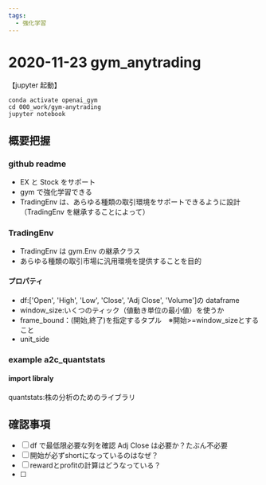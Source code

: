 ```yaml
---
tags:
  - 強化学習
---
```


# 2020-11-23 gym_anytrading

【jupyter 起動】

```jupyter
conda activate openai_gym
cd 000_work/gym-anytrading
jupyter notebook
```

## 概要把握

### github readme

- EX と Stock をサポート
- gym で強化学習できる
- TradingEnv は、あらゆる種類の取引環境をサポートできるように設計（TradingEnv を継承することによって）

### TradingEnv

- TradingEnv は gym.Env の継承クラス
- あらゆる種類の取引市場に汎用環境を提供することを目的

#### プロパティ

- df:['Open', 'High', 'Low', 'Close', 'Adj Close', 'Volume']の dataframe
- window_size:いくつのティック（値動き単位の最小値）を使うか
- frame_bound：(開始,終了)を指定するタプル　※開始>=window_sizeとすること
- unit_side

### example a2c_quantstats

#### import libraly

quantstats:株の分析のためのライブラリ



## 確認事項

- [ ] df で最低限必要な列を確認 Adj Close は必要か？たぶん不必要
- [ ] 開始が必ずshortになっているのはなぜ？
- [ ] rewardとprofitの計算はどうなっている？
- [ ] 
